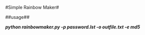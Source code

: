 #Simple Rainbow Maker#

##usage##

***python rainbowmaker.py -p password.lst -o outfile.txt -e md5***
